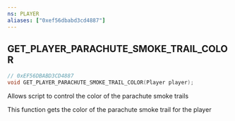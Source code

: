 ```yaml
---
ns: PLAYER
aliases: ["0xef56dbabd3cd4887"]
---
```

## GET_PLAYER_PARACHUTE_SMOKE_TRAIL_COLOR

```c
// 0xEF56DBABD3CD4887
void GET_PLAYER_PARACHUTE_SMOKE_TRAIL_COLOR(Player player);
```

Allows script to control the color of the parachute smoke trails

This function gets the color of the parachute smoke trail for the player


